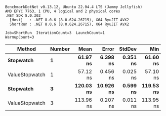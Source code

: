 ```

BenchmarkDotNet v0.13.12, Ubuntu 22.04.4 LTS (Jammy Jellyfish)
AMD EPYC 7763, 1 CPU, 4 logical and 2 physical cores
.NET SDK 8.0.302
  [Host]   : .NET 8.0.6 (8.0.624.26715), X64 RyuJIT AVX2
  ShortRun : .NET 8.0.6 (8.0.624.26715), X64 RyuJIT AVX2

Job=ShortRun  IterationCount=3  LaunchCount=1  
WarmupCount=3  

```
| Method         | Number | Mean      | Error     | StdDev   | Min       | Max       | Gen0   | Allocated |
|--------------- |------- |----------:|----------:|---------:|----------:|----------:|-------:|----------:|
| **Stopwatch**      | **1**      |  **61.97 ns** |  **6.398 ns** | **0.351 ns** |  **61.60 ns** |  **62.29 ns** | **0.0005** |      **40 B** |
| ValueStopwatch | 1      |  57.12 ns |  0.456 ns | 0.025 ns |  57.10 ns |  57.15 ns |      - |         - |
| **Stopwatch**      | **3**      | **120.03 ns** | **10.926 ns** | **0.599 ns** | **119.53 ns** | **120.70 ns** | **0.0005** |      **40 B** |
| ValueStopwatch | 3      | 113.96 ns |  0.207 ns | 0.011 ns | 113.95 ns | 113.97 ns |      - |         - |
